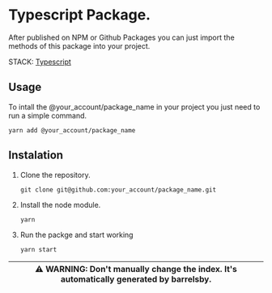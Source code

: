 # Typescript Package.

After published on NPM or Github Packages you can just import the methods of this package into your project.

STACK: [Typescript](https://www.typescriptlang.org/docs/handbook/typescript-in-5-minutes.html)

## Usage

To intall the @your_account/package_name in your project you just need to run a simple command.

```shell
yarn add @your_account/package_name
```


## Instalation  

1. Clone the repository.

    ```shell
    git clone git@github.com:your_account/package_name.git
    ```

2. Install the node module.

    ```shell
    yarn
    ```

3. Run the packge and start working

    ```shell
    yarn start
    ```

| ⚠️ **WARNING**: Don't manually change the index. It's automatically generated by barrelsby. |
| ------------------------------------------------------------------------------------------ |
